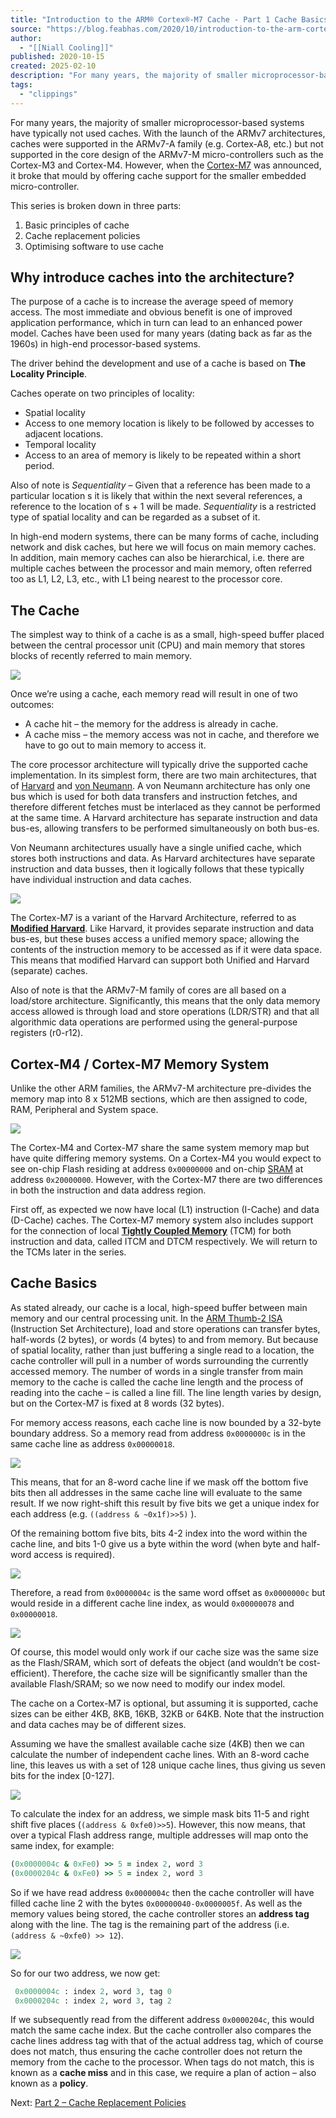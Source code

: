 ```yaml
---
title: "Introduction to the ARM® Cortex®-M7 Cache - Part 1 Cache Basics - Sticky Bits - Powered by Feabhas"
source: "https://blog.feabhas.com/2020/10/introduction-to-the-arm-cortex-m7-cache-part-1-cache-basics/"
author:
  - "[[Niall Cooling]]"
published: 2020-10-15
created: 2025-02-10
description: "For many years, the majority of smaller microprocessor-based systems have typically not used caches. With the launch of the ARMv7 architectures, caches were supported in the ARMv7-A family (e.g. Cortex-A8, etc.) but not supported in the core design of the ARMv7-M micro-controllers such as the Cortex-M3 and Cortex-M4. However, when the Cortex-M7 was announced, it broke that mould by offering cache support for the smaller embedded micro-controller. This series is broken down in three parts: Basic principles of cache Cache replacement policies Optimising software [...]"
tags:
  - "clippings"
---
```

For many years, the majority of smaller microprocessor-based systems have typically not used caches. With the launch of the ARMv7 architectures, caches were supported in the ARMv7-A family (e.g. Cortex-A8, etc.) but not supported in the core design of the ARMv7-M micro-controllers such as the Cortex-M3 and Cortex-M4. However, when the [Cortex-M7](https://www.arm.com/products/silicon-ip-cpu/cortex-m/cortex-m7) was announced, it broke that mould by offering cache support for the smaller embedded micro-controller.

This series is broken down in three parts:

1. Basic principles of cache
2. Cache replacement policies
3. Optimising software to use cache

## Why introduce caches into the architecture?

The purpose of a cache is to increase the average speed of memory access. The most immediate and obvious benefit is one of improved application performance, which in turn can lead to an enhanced power model. Caches have been used for many years (dating back as far as the 1960s) in high-end processor-based systems.

The driver behind the development and use of a cache is based on **The Locality Principle**.

Caches operate on two principles of locality:

- Spatial locality
- Access to one memory location is likely to be followed by accesses to adjacent locations.
- Temporal locality
- Access to an area of memory is likely to be repeated within a short period.

Also of note is *Sequentiality* – Given that a reference has been made to a particular location s it is likely that within the next several references, a reference to the location of s + 1 will be made. *Sequentiality* is a restricted type of spatial locality and can be regarded as a subset of it.

In high-end modern systems, there can be many forms of cache, including network and disk caches, but here we will focus on main memory caches. In addition, main memory caches can also be hierarchical, i.e. there are multiple caches between the processor and main memory, often referred too as L1, L2, L3, etc., with L1 being nearest to the processor core.

## The Cache

The simplest way to think of a cache is as a small, high-speed buffer placed between the central processor unit (CPU) and main memory that stores blocks of recently referred to main memory.

[![](https://i0.wp.com/feabhasblog.wpengine.com/wp-content/uploads/2020/10/fig1-1024x371.png?resize=640%2C232&ssl=1)](https://i0.wp.com/feabhasblog.wpengine.com/wp-content/uploads/2020/10/fig1.png?ssl=1)

Once we’re using a cache, each memory read will result in one of two outcomes:

- A cache hit – the memory for the address is already in cache.
- A cache miss – the memory access was not in cache, and therefore we have to go out to main memory to access it.

The core processor architecture will typically drive the supported cache implementation. In its simplest form, there are two main architectures, that of [Harvard](https://en.wikipedia.org/wiki/Harvard_architecture) and [von Neumann](https://en.wikipedia.org/wiki/Von_Neumann_architecture). A von Neumann architecture has only one bus which is used for both data transfers and instruction fetches, and therefore different fetches must be interlaced as they cannot be performed at the same time. A Harvard architecture has separate instruction and data bus-es, allowing transfers to be performed simultaneously on both bus-es.

Von Neumann architectures usually have a single unified cache, which stores both instructions and data. As Harvard architectures have separate instruction and data busses, then it logically follows that these typically have individual instruction and data caches.

[![](https://i0.wp.com/feabhasblog.wpengine.com/wp-content/uploads/2020/10/fig2-1024x586.png?resize=640%2C366&ssl=1)](https://i0.wp.com/feabhasblog.wpengine.com/wp-content/uploads/2020/10/fig2.png?ssl=1)

The Cortex-M7 is a variant of the Harvard Architecture, referred to as [**Modified Harvard**](https://en.wikipedia.org/wiki/Modified_Harvard_architecture). Like Harvard, it provides separate instruction and data bus-es, but these buses access a unified memory space; allowing the contents of the instruction memory to be accessed as if it were data space. This means that modified Harvard can support both Unified and Harvard (separate) caches.

Also of note is that the ARMv7-M family of cores are all based on a load/store architecture. Significantly, this means that the only data memory access allowed is through load and store operations (LDR/STR) and that all algorithmic data operations are performed using the general-purpose registers (r0-r12).

## Cortex-M4 / Cortex-M7 Memory System

Unlike the other ARM families, the ARMv7-M architecture pre-divides the memory map into 8 x 512MB sections, which are then assigned to code, RAM, Peripheral and System space.

[![](https://i0.wp.com/feabhasblog.wpengine.com/wp-content/uploads/2020/10/fig3.png?resize=205%2C183&ssl=1)](https://i0.wp.com/feabhasblog.wpengine.com/wp-content/uploads/2020/10/fig3.png?ssl=1)

The Cortex-M4 and Cortex-M7 share the same system memory map but have quite differing memory systems. On a Cortex-M4 you would expect to see on-chip Flash residing at address `0x00000000` and on-chip [SRAM](https://en.wikipedia.org/wiki/Static_random-access_memory) at address `0x20000000`. However, with the Cortex-M7 there are two differences in both the instruction and data address region.

First off, as expected we now have local (L1) instruction (I-Cache) and data (D-Cache) caches. The Cortex-M7 memory system also includes support for the connection of local [**Tightly Coupled Memory**](https://developer.arm.com/documentation/dui0203/j/developing-for-arm-processors/about-the-arm-architectures/tightly-coupled-memory) (TCM) for both instruction and data, called ITCM and DTCM respectively. We will return to the TCMs later in the series.

## Cache Basics

As stated already, our cache is a local, high-speed buffer between main memory and our central processing unit. In the [ARM Thumb-2 ISA](https://developer.arm.com/architectures/instruction-sets/base-isas/t32) (Instruction Set Architecture), load and store operations can transfer bytes, half-words (2 bytes), or words (4 bytes) to and from memory. But because of spatial locality, rather than just buffering a single read to a location, the cache controller will pull in a number of words surrounding the currently accessed memory. The number of words in a single transfer from main memory to the cache is called the cache line length and the process of reading into the cache – is called a line fill. The line length varies by design, but on the Cortex-M7 is fixed at 8 words (32 bytes).

For memory access reasons, each cache line is now bounded by a 32-byte boundary address. So a memory read from address `0x0000000c` is in the same cache line as address `0x00000018`.

[![](https://i0.wp.com/feabhasblog.wpengine.com/wp-content/uploads/2020/10/fig4.png?resize=640%2C57&ssl=1)](https://i0.wp.com/feabhasblog.wpengine.com/wp-content/uploads/2020/10/fig4.png?ssl=1)

This means, that for an 8-word cache line if we mask off the bottom five bits then all addresses in the same cache line will evaluate to the same result. If we now right-shift this result by five bits we get a unique index for each address (e.g. `((address & ~0x1f)>>5)` ).

Of the remaining bottom five bits, bits 4-2 index into the word within the cache line, and bits 1-0 give us a byte within the word (when byte and half-word access is required).

[![](https://i0.wp.com/feabhasblog.wpengine.com/wp-content/uploads/2020/10/fig5.png?resize=640%2C81&ssl=1)](https://i0.wp.com/feabhasblog.wpengine.com/wp-content/uploads/2020/10/fig5.png?ssl=1)

Therefore, a read from `0x0000004c` is the same word offset as `0x0000000c` but would reside in a different cache line index, as would `0x00000078` and `0x00000018`.

[![](https://i0.wp.com/feabhasblog.wpengine.com/wp-content/uploads/2020/10/fig6.png?resize=640%2C79&ssl=1)](https://i0.wp.com/feabhasblog.wpengine.com/wp-content/uploads/2020/10/fig6.png?ssl=1)

Of course, this model would only work if our cache size was the same size as the Flash/SRAM, which sort of defeats the object (and wouldn’t be cost-efficient). Therefore, the cache size will be significantly smaller than the available Flash/SRAM; so we now need to modify our index model.

The cache on a Cortex-M7 is optional, but assuming it is supported, cache sizes can be either 4KB, 8KB, 16KB, 32KB or 64KB. Note that the instruction and data caches may be of different sizes.

Assuming we have the smallest available cache size (4KB) then we can calculate the number of independent cache lines. With an 8-word cache line, this leaves us with a set of 128 unique cache lines, thus giving us seven bits for the index \[0-127\].

[![](https://i0.wp.com/feabhasblog.wpengine.com/wp-content/uploads/2020/10/fig7.png?resize=416%2C116&ssl=1)](https://i0.wp.com/feabhasblog.wpengine.com/wp-content/uploads/2020/10/fig7.png?ssl=1)

To calculate the index for an address, we simple mask bits 11-5 and right shift five places (`(address & 0xfe0)>>5`). However, this now means, that over a typical Flash address range, multiple addresses will map onto the same index, for example:

```ruby
(0x0000004c & 0xFe0) >> 5 = index 2, word 3
(0x0000204c & 0xFe0) >> 5 = index 2, word 3
```

So if we have read address `0x0000004c` then the cache controller will have filled cache line 2 with the bytes `0x00000040-0x0000005f`. As well as the memory values being stored, the cache controller stores an **address tag** along with the line. The tag is the remaining part of the address (i.e. `(address & ~0xfe0) >> 12`).

[![](https://i0.wp.com/feabhasblog.wpengine.com/wp-content/uploads/2020/10/fig8.png?resize=640%2C134&ssl=1)](https://i0.wp.com/feabhasblog.wpengine.com/wp-content/uploads/2020/10/fig8.png?ssl=1)

So for our two address, we now get:

```ruby
 0x0000004c : index 2, word 3, tag 0 
 0x0000204c : index 2, word 3, tag 2
```

If we subsequently read from the different address `0x0000204c`, this would match the same cache index. But the cache controller also compares the cache lines address tag with that of the actual address tag, which of course does not match, thus ensuring the cache controller does not return the memory from the cache to the processor. When tags do not match, this is known as a **cache miss** and in this case, we require a plan of action – also known as a **policy**.

Next: [Part 2 – Cache Replacement Policies](https://feabhasblog.wpengine.com/2020/10/introduction-to-the-arm-cortex-m7-cache-part-2-cache-replacement-policy/)

